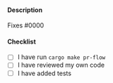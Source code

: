 #### Description

<!-- Please include a summary of the change and which issue is fixed. -->

Fixes #0000

#### Checklist

<!-- For further details, please read CONTRIBUTING.md -->

- [ ] I have run `cargo make pr-flow`
- [ ] I have reviewed my own code
- [ ] I have added tests
  <!-- If this is a bug fix, these tests will fail if the bug is present (to stop it from cropping up again) -->
  <!-- If this is a feature, my tests prove that the feature works -->
